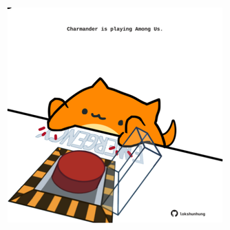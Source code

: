 <!-- built at 21/05/2025, 16:00:46 UTC -->
<p align="center">
  <img width="500" height="500" src="./ReadmeImage.svg">
</p>
